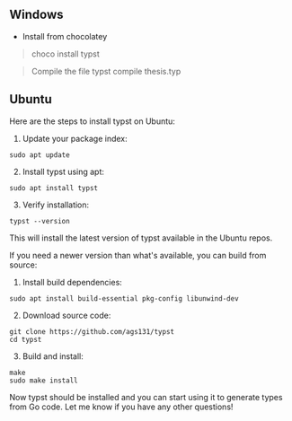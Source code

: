 ## Windows

- Install from chocolatey
> choco install typst

> Compile the file
typst compile thesis.typ

## Ubuntu

Here are the steps to install typst on Ubuntu:

1. Update your package index:

```
sudo apt update
```

2. Install typst using apt:

```
sudo apt install typst
```

3. Verify installation:

```
typst --version
```

This will install the latest version of typst available in the Ubuntu repos.

If you need a newer version than what's available, you can build from source:

1. Install build dependencies: 

```
sudo apt install build-essential pkg-config libunwind-dev
```

2. Download source code:

```
git clone https://github.com/ags131/typst
cd typst
```

3. Build and install:

```
make
sudo make install
```

Now typst should be installed and you can start using it to generate types from Go code. Let me know if you have any other questions!